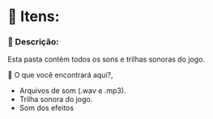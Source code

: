 <h1>📂 Itens:</h1>

<h3>📌 Descrição:</h3>
<p>Esta pasta contém todos os sons e trilhas sonoras do jogo.</p>

<p>📌 O que você encontrará aqui?,</p>
<ul>
<li>Arquivos de som (.wav e .mp3).</li>
<li>Trilha sonora do jogo.</li>
<li>Som dos efeitos</li>
</ul>